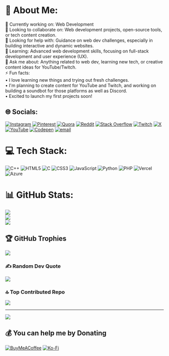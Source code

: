 # 💫 About Me:
🔭 Currently working on: Web Development<br>👯 Looking to collaborate on: Web development projects, open-source tools, or tech content creation.<br>🤝 Looking for help with: Guidance on web dev challenges, especially in building interactive and dynamic websites.<br>🌱 Learning: Advanced web development skills, focusing on full-stack development and user experience (UX).<br>💬 Ask me about: Anything related to web dev, learning new tech, or creative content ideas for YouTube/Twitch.<br>⚡ Fun facts:<br>• I love learning new things and trying out fresh challenges.<br>• I'm planning to create content for YouTube and Twitch, and working on building a soundbot for those platforms as well as Discord.<br>• Excited to launch my first projects soon!


## 🌐 Socials:
[![Instagram](https://img.shields.io/badge/Instagram-%23E4405F.svg?logo=Instagram&logoColor=white)](https://instagram.com/BobMasterBillie) [![Pinterest](https://img.shields.io/badge/Pinterest-%23E60023.svg?logo=Pinterest&logoColor=white)](https://pinterest.com/BobMasterBillie) [![Quora](https://img.shields.io/badge/Quora-%23B92B27.svg?logo=Quora&logoColor=white)](https://quora.com/profile/BobMasterBillie) [![Reddit](https://img.shields.io/badge/Reddit-%23FF4500.svg?logo=Reddit&logoColor=white)](https://reddit.com/user/BobMasterBillie) [![Stack Overflow](https://img.shields.io/badge/-Stackoverflow-FE7A16?logo=stack-overflow&logoColor=white)](https://stackoverflow.com/users/masterbillie) [![Twitch](https://img.shields.io/badge/Twitch-%239146FF.svg?logo=Twitch&logoColor=white)](https://twitch.tv/BobMasterBillie) [![X](https://img.shields.io/badge/X-black.svg?logo=X&logoColor=white)](https://x.com/BobMasterBillie) [![YouTube](https://img.shields.io/badge/YouTube-%23FF0000.svg?logo=YouTube&logoColor=white)](https://youtube.com/@BobMasterBillie) [![Codepen](https://img.shields.io/badge/Codepen-000000?logo=codepen&logoColor=white)](https://codepen.io/BobMasterBillie) [![email](https://img.shields.io/badge/Email-D14836?logo=gmail&logoColor=white)](mailto:thebillybutcher007@gmail.com) 

# 💻 Tech Stack:
![C++](https://img.shields.io/badge/c++-%2300599C.svg?style=for-the-badge&logo=c%2B%2B&logoColor=white) ![HTML5](https://img.shields.io/badge/html5-%23E34F26.svg?style=for-the-badge&logo=html5&logoColor=white) ![C](https://img.shields.io/badge/c-%2300599C.svg?style=for-the-badge&logo=c&logoColor=white) ![CSS3](https://img.shields.io/badge/css3-%231572B6.svg?style=for-the-badge&logo=css3&logoColor=white) ![JavaScript](https://img.shields.io/badge/javascript-%23323330.svg?style=for-the-badge&logo=javascript&logoColor=%23F7DF1E) ![Python](https://img.shields.io/badge/python-3670A0?style=for-the-badge&logo=python&logoColor=ffdd54) ![PHP](https://img.shields.io/badge/php-%23777BB4.svg?style=for-the-badge&logo=php&logoColor=white) ![Vercel](https://img.shields.io/badge/vercel-%23000000.svg?style=for-the-badge&logo=vercel&logoColor=white) ![Azure](https://img.shields.io/badge/azure-%230072C6.svg?style=for-the-badge&logo=microsoftazure&logoColor=white)
# 📊 GitHub Stats:
![](https://github-readme-stats.vercel.app/api?username=MasterBillyButcher&theme=dark&hide_border=false&include_all_commits=false&count_private=false)<br/>
![](https://nirzak-streak-stats.vercel.app/?user=MasterBillyButcher&theme=dark&hide_border=false)<br/>
![](https://github-readme-stats.vercel.app/api/top-langs/?username=MasterBillyButcher&theme=dark&hide_border=false&include_all_commits=false&count_private=false&layout=compact)

## 🏆 GitHub Trophies
![](https://github-profile-trophy.vercel.app/?username=MasterBillyButcher&theme=radical&no-frame=false&no-bg=true&margin-w=4)

### ✍️ Random Dev Quote
![](https://quotes-github-readme.vercel.app/api?type=horizontal&theme=radical)

### 🔝 Top Contributed Repo
![](https://github-contributor-stats.vercel.app/api?username=MasterBillyButcher&limit=5&theme=dark&combine_all_yearly_contributions=true)

---
[![](https://visitcount.itsvg.in/api?id=MasterBillyButcher&icon=0&color=1)](https://visitcount.itsvg.in)

  ## 💰 You can help me by Donating
  [![BuyMeACoffee](https://img.shields.io/badge/Buy%20Me%20a%20Coffee-ffdd00?style=for-the-badge&logo=buy-me-a-coffee&logoColor=black)](https://buymeacoffee.com/BobMasterBillie) [![Ko-Fi](https://img.shields.io/badge/Ko--fi-F16061?style=for-the-badge&logo=ko-fi&logoColor=white)](https://ko-fi.com/BobMasterBillie) 

  
<!-- Proudly created with GPRM ( https://gprm.itsvg.in ) -->